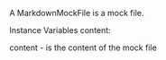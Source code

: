 A MarkdownMockFile is a mock file.

Instance Variables
	content:		<Object>

content
	- is the content of the mock file
